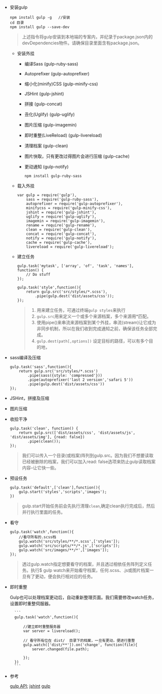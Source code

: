 
* 安装gulp

	```
	npm install gulp -g   //安装
	cd 目录
	npm install gulp --save-dev
	```
	> 上述指令将gulp安装到本地端的专案内，并纪录于package.json内的devDependencies物件。请确保目录里面含有package.json。

	* 安装外挂
	
		* 编译Sass (gulp-ruby-sass)
		* Autoprefixer (gulp-autoprefixer)
		* 缩小化(minify)CSS (gulp-minify-css)
		* JSHint (gulp-jshint)
		* 拼接 (gulp-concat)
		* 丑化(Uglify) (gulp-uglify)
		* 图片压缩 (gulp-imagemin)
		* 即时重整(LiveReload) (gulp-livereload)
		* 清理档案 (gulp-clean)
		* 图片快取，只有更改过得图片会进行压缩 (gulp-cache)
		* 更动通知 (gulp-notify)
		
			```
			npm install gulp-ruby-sass
			```
	* 载入外挂
	
		```
		var gulp = require('gulp'),
			sass = require('gulp-ruby-sass'),
			autoprefixer = require('gulp-autoprefixer'),
			minifycss = require('gulp-minify-css'),
	    	jshint = require('gulp-jshint'),
    		uglify = require('gulp-uglify'),
		    imagemin = require('gulp-imagemin'),
   			rename = require('gulp-rename'),
	    	clean = require('gulp-clean'),
	    	concat = require('gulp-concat'),
		    notify = require('gulp-notify'),
    		cache = require('gulp-cache'),
		    livereload = require('gulp-livereload');
		```
		
	* 建立任务
	
		```
		gulp.task('mytask', ['array', 'of', 'task', 'names'], function() {
			// Do stuff
		});
		```
	
		```
		gulp.task('style',function(){
			return gulp.src('src/styles/*.scss'), 
				.pipe(gulp.dest('dist/assets/css'));  
		});
		```
		
		> 1. 用来建立任务，可通过终端`gulp styles`来执行   
		> 2. `gulp.src`用来定义一个或多个来源档案，多个来源用*匹配。
		> 3. 使用pipe()来串流来源档案到某个外挂，串流(stream)让它成为非同步机制，所以在我们收到完成通知之前，确保该任务全部完成。
		> 4. `gulp.dest(path[,options])` 设定目标的路径，可以有多个目的地，

* sass编译及压缩

	```
	gulp.task('sass',function(){
		return gulp.src('src/styles/*.scss')
			.pipe(sass({style: 'compressed'}))
			.pipe(autoprefixer('last 2 version','safari 5'))
			.pipe(gulp.dest('dist/assets/css'))
	});
	```
	
* JSHint，拼接及压缩

* 图片压缩

* 收拾干净

	```
	gulp.task('clean', function() { 
  		return gulp.src(['dist/assets/css', 'dist/assets/js', 'dist/assets/img'], {read: false})
    		.pipe(clean());
	});
	```	
	> 我们可以传入一个目录(或档案)阵列到gulp.src。因为我们不想要读取已经被删除的档案，我们可以加入read: false选项来防止gulp读取档案内容–让它快一些。
	
* 预设任务

	```
	gulp.task('default',['clean'],function(){
		gulp.start('styles','scripts','images');
	})
	```
	
	> gulp.start开始任务前会先执行清理`clean`,确定clean执行完成后，然后并行执行里面的任务。

* 看守

	```
	gulp.task('watch',function(){
		//看守所有的.scss档
		gulp.watch('src/styles/**/*.scss',['styles']);
		gulp.watch('src/scripts/**/*.js',['scripts']);
		gulp.watch('src/images/**/*',['images']);
	});
	```
	
	> 透过gulp.watch指定想要看守的档案，并且透过相依任务阵列定义任务。执行$ gulp watch来开始看守档案，任何.scss、.js或图片档案一旦有了更动，便会执行相对应的任务。
	
* 即时重整

	Gulp也可以处理档案更动后，自动重新整理页面。我们需要修改watch任务，设置即时重整伺服器。


		```
		gulp.task('watch',function(){
		
			//建立即时重整服务器
			var server = livereload();
			
			// 看守所有位在 dist/  目录下的档案，一旦有更动，便进行重整
			gulp.watch(['dist/**']).on('change', function(file){
    			server.changed(file.path);
				
			});
		})
		```






	

	
	
* 参考

	[gulp API](https://github.com/gulpjs/gulp/blob/master/docs/API.md);
	[jshint](http://jshint.com/docs/reporters/)
	[gulp](http://javascript.ruanyifeng.com/tool/gulp.html)